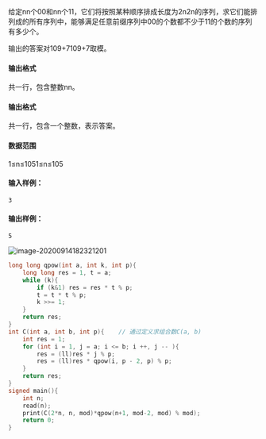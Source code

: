 给定nn个00和nn个11，它们将按照某种顺序排成长度为2n2n的序列，求它们能排列成的所有序列中，能够满足任意前缀序列中00的个数都不少于11的个数的序列有多少个。

输出的答案对109+7109+7取模。

#### 输出格式

共一行，包含整数nn。

#### 输出格式

共一行，包含一个整数，表示答案。

#### 数据范围

1≤n≤1051≤n≤105

#### 输入样例：

```
3
```

#### 输出样例：

```
5
```

![image-20200914182321201](https://i.loli.net/2020/09/14/1EuphePaL7BF2G3.png)

```cpp
long long qpow(int a, int k, int p){
    long long res = 1, t = a;
    while (k){
        if (k&1) res = res * t % p;
        t = t * t % p;
        k >>= 1;
    }
    return res;
}
int C(int a, int b, int p){    // 通过定义求组合数C(a, b)
    int res = 1;
    for (int i = 1, j = a; i <= b; i ++, j -- ){
        res = (ll)res * j % p;
        res = (ll)res * qpow(i, p - 2, p) % p;
    }
    return res;
}
signed main(){
    int n;
    read(n);
    print(C(2*n, n, mod)*qpow(n+1, mod-2, mod) % mod);
    return 0;
}
```

